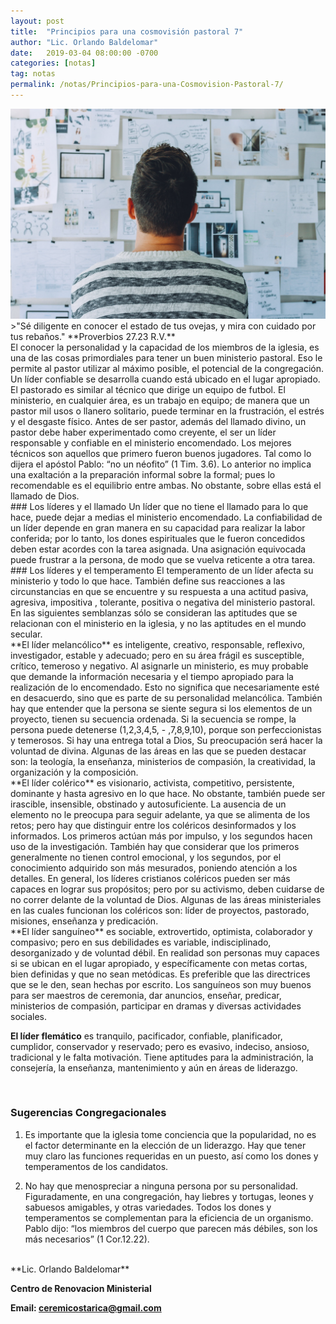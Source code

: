 ```yaml
---
layout: post
title:  "Principios para una cosmovisión pastoral 7"
author: "Lic. Orlando Baldelomar"
date:   2019-03-04 08:00:00 -0700
categories: [notas]
tag: notas
permalink: /notas/Principios-para-una-Cosmovision-Pastoral-7/
---
```

<img src="/assets/img/cosmovision.jpeg" class="img-fluid" alt="Responsive image">

<br>
>"Sé diligente en conocer el estado de tus ovejas, y mira con cuidado por tus rebaños."
**Proverbios 27.23 R.V.**

<br>
El conocer la personalidad y la capacidad de los miembros de la iglesia, es una de las cosas primordiales para tener un buen ministerio pastoral.  Eso le permite al pastor utilizar al máximo posible, el potencial de la congregación. Un líder confiable se desarrolla cuando está ubicado en el lugar apropiado. El pastorado es similar al técnico que dirige un equipo de futbol.   El ministerio, en cualquier área, es un trabajo en equipo; de manera que un pastor mil usos o llanero solitario, puede terminar en la frustración, el estrés y el desgaste físico.
Antes de ser pastor, además del llamado divino, un pastor debe haber experimentado como creyente,  el ser un líder responsable y confiable en el ministerio encomendado.   Los mejores técnicos son aquellos que primero fueron buenos jugadores.   Tal como lo dijera el apóstol Pablo:  “no un néofito” (1 Tim. 3.6).
Lo anterior no implica una exaltación a la preparación informal sobre la formal; pues lo recomendable es el equilibrio entre ambas.  No obstante, sobre ellas está el llamado de Dios.

<br>
### Los líderes y el llamado
Un líder que no tiene el llamado para lo que hace, puede dejar a medias el ministerio encomendado. La confiabilidad de un líder depende en gran manera en su capacidad para realizar la labor conferida; por lo tanto, los dones espirituales que le fueron concedidos deben estar acordes con la tarea asignada. Una asignación equivocada puede frustrar a la persona, de modo que se vuelva reticente a otra tarea.  

<br>
### Los líderes y el temperamento
El temperamento de un líder afecta su ministerio y todo lo que hace.   También define sus reacciones a las circunstancias en que se encuentre y su respuesta a una actitud pasiva, agresiva, impositiva , tolerante, positiva o negativa del ministerio pastoral. En las siguientes  semblanzas sólo se consideran las aptitudes que se relacionan con el ministerio en la iglesia, y no las aptitudes en el mundo secular.

<br>
**El líder melancólico** es inteligente, creativo, responsable, reflexivo, investigador, estable y adecuado; pero en su área frágil es susceptible, crítico, temeroso y negativo. Al asignarle un ministerio, es  muy probable que demande la información necesaria y el tiempo apropiado para la realización de lo encomendado. Esto no significa que necesariamente esté en desacuerdo, sino que es parte de su personalidad melancólica.  También hay que entender que la persona se siente segura si los elementos de un proyecto, tienen su secuencia ordenada.  Si la secuencia se rompe, la persona  puede detenerse (1,2,3,4,5, - ,7,8,9,10), porque son perfeccionistas y temerosos.  Si hay una entrega total a Dios, Su preocupación será hacer la voluntad de divina.  Algunas de las áreas en las que se pueden  destacar son: la teología, la enseñanza, ministerios de compasión, la creatividad, la organización y la composición.

<br>
**El líder colérico** es visionario, activista, competitivo, persistente, dominante y hasta agresivo en lo que hace. No obstante, también puede ser irascible, insensible, obstinado y autosuficiente. La ausencia de un elemento no le preocupa para seguir adelante, ya que se alimenta de los retos; pero hay que distinguir entre los coléricos desinformados y los informados. Los primeros actúan más por impulso, y los segundos hacen uso de la investigación. También  hay que considerar que los primeros generalmente no tienen control emocional, y los segundos, por el conocimiento adquirido son más mesurados, poniendo atención a los detalles.
En general, los líderes cristianos coléricos pueden ser más capaces en lograr sus propósitos; pero por  su activismo,  deben cuidarse de no correr  delante de la voluntad de Dios.  Algunas de las áreas ministeriales en las cuales funcionan los coléricos son: líder de proyectos, pastorado, misiones, enseñanza y predicación.

<br>
**El líder sanguíneo** es sociable, extrovertido, optimista, colaborador y compasivo; pero en sus debilidades es variable, indisciplinado, desorganizado y de voluntad débil.  En realidad son personas muy capaces si se ubican en el lugar apropiado,  y específicamente con metas cortas, bien definidas y que no sean metódicas. Es preferible que las directrices que se le den, sean hechas por escrito.  Los sanguíneos son muy buenos para ser maestros de ceremonia, dar anuncios, enseñar, predicar, ministerios de compasión, participar en dramas y diversas actividades sociales.

**El líder flemático** es tranquilo, pacificador, confiable, planificador, cumplidor, conservador y reservado; pero es evasivo, indeciso, ansioso, tradicional y le falta motivación.  Tiene aptitudes para la  administración, la consejería, la enseñanza, mantenimiento y aún en áreas de liderazgo. 

<br>
<h3 class="text-center">Sugerencias Congregacionales</h3>

1. Es importante que la iglesia tome conciencia que la popularidad, no es el factor determinante en la elección de un liderazgo.   Hay que tener muy claro las funciones requeridas en un puesto, así como los dones y temperamentos de los candidatos.


2. No hay que menospreciar a ninguna persona por su personalidad.  Figuradamente, en una congregación, hay liebres y tortugas, leones y sabuesos amigables, y otras variedades.  Todos los dones y temperamentos se  complementan para la eficiencia de un organismo. Pablo dijo: “los miembros del cuerpo que parecen más débiles, son los más necesarios”  (1 Cor.12.22).


<br>
**Lic. Orlando Baldelomar**

**Centro de Renovacion Ministerial**

**Email: ceremicostarica@gmail.com**

